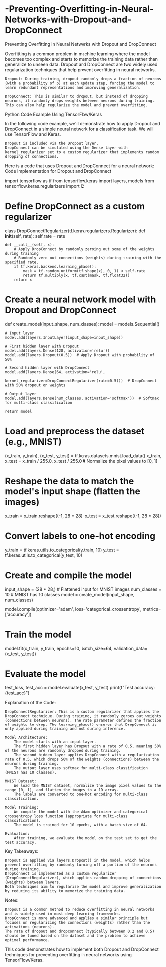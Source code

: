 # -Preventing-Overfitting-in-Neural-Networks-with-Dropout-and-DropConnect
Preventing Overfitting in Neural Networks with Dropout and DropConnect

Overfitting is a common problem in machine learning where the model becomes too complex and starts to memorize the training data rather than generalize to unseen data. Dropout and DropConnect are two widely used regularization techniques that help prevent overfitting in neural networks.

    Dropout: During training, dropout randomly drops a fraction of neurons (with a probability of p) at each update step, forcing the model to learn redundant representations and improving generalization.

    DropConnect: This is similar to dropout, but instead of dropping neurons, it randomly drops weights between neurons during training. This can also help regularize the model and prevent overfitting.

Python Code Example Using TensorFlow/Keras

In the following code example, we'll demonstrate how to apply Dropout and DropConnect in a simple neural network for a classification task. We will use TensorFlow and Keras.

    Dropout is included via the Dropout layer.
    DropConnect can be simulated using the Dense layer with kernel_regularizer set to a custom regularizer that implements random dropping of connections.

Here is a code that uses Dropout and DropConnect for a neural network:
Code Implementation for Dropout and DropConnect

import tensorflow as tf
from tensorflow.keras import layers, models
from tensorflow.keras.regularizers import l2

# Define DropConnect as a custom regularizer
class DropConnectRegularizer(tf.keras.regularizers.Regularizer):
    def __init__(self, rate):
        self.rate = rate
    
    def __call__(self, x):
        # Apply DropConnect by randomly zeroing out some of the weights during training
        # Randomly zero out connections (weights) during training with the specified rate.
        if tf.keras.backend.learning_phase():
            mask = tf.random.uniform(tf.shape(x), 0, 1) < self.rate
            return tf.multiply(x, tf.cast(mask, tf.float32))
        return x

# Create a neural network model with Dropout and DropConnect
def create_model(input_shape, num_classes):
    model = models.Sequential()
    
    # Input layer
    model.add(layers.InputLayer(input_shape=input_shape))
    
    # First hidden layer with Dropout
    model.add(layers.Dense(128, activation='relu'))
    model.add(layers.Dropout(0.5))  # Apply Dropout with probability of 50%
    
    # Second hidden layer with DropConnect
    model.add(layers.Dense(64, activation='relu', 
                           kernel_regularizer=DropConnectRegularizer(rate=0.5)))  # DropConnect with 50% dropout on weights
    
    # Output layer
    model.add(layers.Dense(num_classes, activation='softmax'))  # Softmax for multi-class classification
    
    return model

# Load and preprocess the dataset (e.g., MNIST)
(x_train, y_train), (x_test, y_test) = tf.keras.datasets.mnist.load_data()
x_train, x_test = x_train / 255.0, x_test / 255.0  # Normalize the pixel values to [0, 1]

# Reshape the data to match the model's input shape (flatten the images)
x_train = x_train.reshape((-1, 28 * 28))
x_test = x_test.reshape((-1, 28 * 28))

# Convert labels to one-hot encoding
y_train = tf.keras.utils.to_categorical(y_train, 10)
y_test = tf.keras.utils.to_categorical(y_test, 10)

# Create and compile the model
input_shape = (28 * 28,)  # Flattened input for MNIST images
num_classes = 10  # MNIST has 10 classes
model = create_model(input_shape, num_classes)

model.compile(optimizer='adam',
              loss='categorical_crossentropy',
              metrics=['accuracy'])

# Train the model
model.fit(x_train, y_train, epochs=10, batch_size=64, validation_data=(x_test, y_test))

# Evaluate the model
test_loss, test_acc = model.evaluate(x_test, y_test)
print(f"Test accuracy: {test_acc}")

Explanation of the Code:

    DropConnectRegularizer: This is a custom regularizer that applies the DropConnect technique. During training, it randomly zeroes out weights (connections between neurons). The rate parameter defines the fraction of weights to drop. The learning_phase() ensures that DropConnect is only applied during training and not during inference.

    Model Architecture:
        The model starts with an input layer.
        The first hidden layer has Dropout with a rate of 0.5, meaning 50% of the neurons are randomly dropped during training.
        The second hidden layer applies DropConnect with a regularization rate of 0.5, which drops 50% of the weights (connections) between the neurons during training.
        The output layer uses softmax for multi-class classification (MNIST has 10 classes).

    MNIST Dataset:
        We load the MNIST dataset, normalize the image pixel values to the range [0, 1], and flatten the images to a 1D array.
        The labels are converted to one-hot encoding for multi-class classification.

    Model Training:
        We compile the model with the Adam optimizer and categorical crossentropy loss function (appropriate for multi-class classification).
        The model is trained for 10 epochs, with a batch size of 64.

    Evaluation:
        After training, we evaluate the model on the test set to get the test accuracy.

Key Takeaways:

    Dropout is applied via layers.Dropout() in the model, which helps prevent overfitting by randomly turning off a portion of the neurons during training.
    DropConnect is implemented as a custom regularizer (DropConnectRegularizer), which applies random dropping of connections (weights) between layers.
    Both techniques aim to regularize the model and improve generalization by reducing its ability to memorize the training data.

Notes:

    Dropout is a common method to reduce overfitting in neural networks and is widely used in most deep learning frameworks.
    DropConnect is more advanced and applies a similar principle but focuses on regularizing the connections (weights) rather than the activations (neurons).
    The rate of dropout and dropconnect (typically between 0.2 and 0.5) should be tuned based on the dataset and the problem to achieve optimal performance.

This code demonstrates how to implement both Dropout and DropConnect techniques for preventing overfitting in neural networks using TensorFlow/Keras.
